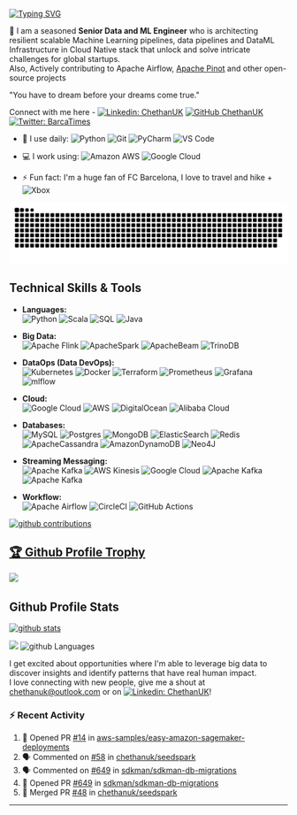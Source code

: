 [![Typing SVG](https://readme-typing-svg.demolab.com?font=Fira+Code&pause=4000&color=112BF7&width=500&lines=Hey%2C+I+am+Chethan+Umesha+Kyathanahalli)](https://git.io/typing-svg)

🔭 I am a seasoned **Senior Data and ML Engineer** who is architecting resilient scalable Machine Learning pipelines, data pipelines and DataML Infrastructure in Cloud Native stack that unlock and solve intricate challenges for global startups. </br>
Also, Actively contributing to Apache Airflow, [Apache Pinot](https://www.startree.ai/blogs/apache-pinots-graduation-a-celebration-of-community-and-a-look-ahead) and other open-source projects

"You have to dream before your dreams come true."

Connect with me here - [![Linkedin: ChethanUK](https://img.shields.io/badge/-chethanuk-blue?style=flat-square&logo=Linkedin&logoColor=white&link=https://www.linkedin.com/in/chethanuk/)](https://www.linkedin.com/in/chethanuk/)
[![GitHub ChethanUK](https://img.shields.io/github/followers/chethanuk?label=follow&style=social)](https://github.com/chethanuk)
[![Twitter: BarcaTimes](https://img.shields.io/twitter/follow/BarcaTimes?style=social)](https://twitter.com/BarcaTimes)

- 🚀 I use daily:
  ![Python](https://img.shields.io/badge/-Python-8fcfd1?style=plastic&logo=Python)
  ![Git](https://img.shields.io/badge/-Git-black?style=plastic&logo=git)
  ![PyCharm](https://img.shields.io/badge/pycharm-143?logo=pycharm&logoColor=black&color=black&labelColor=green)
  ![VS Code](https://img.shields.io/badge/-VS%20Code-007ACC?style=plastic&logo=visual-studio-code)

- 💻 I work using:
  ![Amazon AWS](https://img.shields.io/badge/Amazon%20AWS-232F3E?style=plastic&logo=amazon-aws)
  ![Google Cloud](https://img.shields.io/badge/GoogleCloud-%234285F4.svg?logo=google-cloud&logoColor=white)

- ⚡️ Fun fact: I'm a huge fan of FC Barcelona, I love to travel and hike + ![Xbox](https://img.shields.io/badge/xbox-%23107C10.svg?logo=xbox&logoColor=white)


<picture>
  <source media="(prefers-color-scheme: dark)" srcset="https://raw.githubusercontent.com/platane/platane/output/github-contribution-grid-snake-dark.svg">
  <source media="(prefers-color-scheme: light)" srcset="https://raw.githubusercontent.com/platane/platane/output/github-contribution-grid-snake.svg">
  <img alt="github contribution grid snake animation" src="https://raw.githubusercontent.com/platane/platane/output/github-contribution-grid-snake.svg">
</picture>

<a><h2>Technical Skills & Tools</h2></a>

 - **Languages:**  </br>
  ![Python](https://img.shields.io/badge/Python-3670A0?style=flat&logo=python&logoColor=ffdd54) 
  ![Scala](https://img.shields.io/badge/Scala-%23DC322F.svg?style=flat&logo=scala&logoColor=white) 
  ![SQL](https://img.shields.io/badge/SQL-%233579b6.svg?style=flat&logo=postgresql&logoColor=white) 
  ![Java](https://img.shields.io/badge/JAVA-%23ED8B00.svg?style=flat&logo=openbsd&logoColor=white) 
  
 - **Big Data:**  </br>
  ![Apache Flink](https://img.shields.io/badge/Apache%20Flink-E6526F?logo=Apache%20Flink&logoColor=white)
  ![ApacheSpark](https://img.shields.io/badge/Apache%20Spark-%233579b6.svg?style=flat&logo=apache&logoColor=white)
  ![ApacheBeam](https://img.shields.io/badge/Apache%20Beam-%23ED8B00.svg?style=flat&logo=apache&logoColor=white)
  ![TrinoDB](https://img.shields.io/badge/TrinoDB-%23073763.svg?style=flat&logo=supabase&logoColor=white)

 - **DataOps (Data DevOps):**  </br>
  ![Kubernetes](https://img.shields.io/badge/Kubernetes-%23326ce5.svg?logo=kubernetes&logoColor=white) 
  ![Docker](https://img.shields.io/badge/Docker-%230db7ed.svg?logo=docker&logoColor=white) 
  ![Terraform](https://img.shields.io/badge/Terraform-%235835CC.svg?logo=terraform&logoColor=white) 
  ![Prometheus](https://img.shields.io/badge/Prometheus-E6522C?logo=Prometheus&logoColor=white) 
  ![Grafana](https://img.shields.io/badge/Grafana-%23F46800.svg?logo=grafana&logoColor=white)
  ![mlflow](https://img.shields.io/badge/MLFlow-%23d9ead3.svg?style=flat&logo=numpy&logoColor=blue)


 - **Cloud:**  </br>
  ![Google Cloud](https://img.shields.io/badge/GoogleCloud-%234285F4.svg?style=flat&logo=google-cloud&logoColor=white) 
  ![AWS](https://img.shields.io/badge/AWS-%23FF9900.svg?style=flat&logo=amazon-aws&logoColor=white) 
  ![DigitalOcean](https://img.shields.io/badge/DigitalOcean-%230167ff.svg?style=flat&logo=digitalOcean&logoColor=white) 
  ![Alibaba Cloud](https://img.shields.io/badge/AlibabaCloud-%23FF6701.svg?style=flat&logo=alibabacloud&logoColor=white)  

 - **Databases:**  </br>
  ![MySQL](https://img.shields.io/badge/MySQL-%2300f.svg?style=flat&logo=mysql&logoColor=white)
  ![Postgres](https://img.shields.io/badge/Postgres-%23316192.svg?style=flat&logo=postgresql&logoColor=white)
  ![MongoDB](https://img.shields.io/badge/MongoDB-%234ea94b.svg?style=flat&logo=mongodb&logoColor=white)
  ![ElasticSearch](https://img.shields.io/badge/-ElasticSearch-005571?style=flat&logo=elasticsearch)
  ![Redis](https://img.shields.io/badge/Redis-%23DD0031.svg?style=flat&logo=redis&logoColor=white)
  ![ApacheCassandra](https://img.shields.io/badge/Cassandra-%231287B1.svg?style=flat&logo=apache-cassandra&logoColor=white)
  ![AmazonDynamoDB](https://img.shields.io/badge/DynamoDB-4053D6?style=flat&logo=Amazon%20DynamoDB&logoColor=white)
  ![Neo4J](https://img.shields.io/badge/Neo4j-008CC1?style=flat&logo=neo4j&logoColor=white)
  
 - **Streaming Messaging:**  </br>
  ![Apache Kafka](https://img.shields.io/badge/Apache%20Kafka-000?style=flat&logo=apachekafka)
  ![AWS Kinesis](https://img.shields.io/badge/AWS%20Kinesis-%23FF9900.svg?style=flat&logo=amazon-aws&logoColor=white)
  ![Google Cloud](https://img.shields.io/badge/GCP%20PubSub-%234285F4.svg?style=flat&logo=google-cloud&logoColor=white)
  ![Apache Kafka](https://img.shields.io/badge/Kafka%20Connect-c39d2a?style=flat&logo=apachekafka)
  ![Apache Kafka](https://img.shields.io/badge/KSQL-073?style=flat&logo=apachekafka)


 - **Workflow:**  </br>
  ![Apache Airflow](https://img.shields.io/badge/Apache%20Airflow-CDFFCD?style=flat&logo=Apache%20Airflow&logoColor=black)
  ![CircleCI](https://img.shields.io/badge/Circle%20CI-%23161616.svg?style=flat&logo=circleci&logoColor=white)
  ![GitHub Actions](https://img.shields.io/badge/Github%20Actions-%232671E5.svg?style=flat&logo=githubactions&logoColor=white)


[![github contributions](https://github-profile-summary-cards.vercel.app/api/cards/profile-details?username=chethanuk&theme=monokai)](https://github.com/chethanuk)

<a href="https://github.com/ryo-ma/github-profile-trophy"><h2>🏆 Github Profile Trophy</h2></a>
<a href="https://github.com/ryo-ma/github-profile-trophy">
  <img width=800 src="https://github-profile-trophy.vercel.app/?username=ryo-ma&column=8&theme=gruvbox&no-frame=true"/>
</a>


## Github Profile Stats

[![github stats](https://github-readme-stats.vercel.app/api?username=chethanuk&theme=dark&show_icons=true)](https://github.com/chethanuk)

![](https://github-profile-summary-cards.vercel.app/api/cards/productive-time?username=chethanuk&theme=monokai)
![github Languages](https://github-profile-summary-cards.vercel.app/api/cards/most-commit-language?username=chethanuk&theme=default)

I get excited about opportunities where I'm able to leverage big data to discover insights and identify patterns that have real human impact. <br/>
I love connecting with new people, give me a shout at chethanuk@outlook.com or on [![Linkedin: ChethanUK](https://img.shields.io/badge/-chethanuk-blue?style=flat-square&logo=Linkedin&logoColor=white&link=https://www.linkedin.com/in/chethanuk/)](https://www.linkedin.com/in/chethanuk/)!

### :zap: Recent Activity

<!--START_SECTION:activity-->
1. 💪 Opened PR [#14](https://github.com/aws-samples/easy-amazon-sagemaker-deployments/pull/14) in [aws-samples/easy-amazon-sagemaker-deployments](https://github.com/aws-samples/easy-amazon-sagemaker-deployments)
2. 🗣 Commented on [#58](https://github.com/chethanuk/seedspark/pull/58#issuecomment-1615999544) in [chethanuk/seedspark](https://github.com/chethanuk/seedspark)
3. 🗣 Commented on [#649](https://github.com/sdkman/sdkman-db-migrations/pull/649#issuecomment-1576117187) in [sdkman/sdkman-db-migrations](https://github.com/sdkman/sdkman-db-migrations)
4. 💪 Opened PR [#649](https://github.com/sdkman/sdkman-db-migrations/pull/649) in [sdkman/sdkman-db-migrations](https://github.com/sdkman/sdkman-db-migrations)
5. 🎉 Merged PR [#48](https://github.com/chethanuk/seedspark/pull/48) in [chethanuk/seedspark](https://github.com/chethanuk/seedspark)
<!--END_SECTION:activity-->

---
